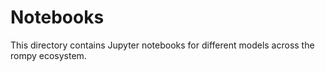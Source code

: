 # Notebooks

This directory contains Jupyter notebooks for different models across the rompy ecosystem.
